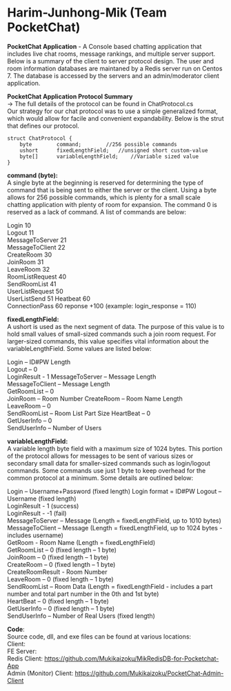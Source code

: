 # Harim-Junhong-Mik (Team PocketChat)

<b>PocketChat Application</b> - A Console based chatting application that includes live chat rooms, message rankings, and multiple server support. Below is a summary of the client to server protocol design. The user and room information databases are maintaned by a Redis server run on Centos 7. The database is accessed by the servers and an admin/moderator client application.

<b>PocketChat Application Protocol Summary</b>  
-> The full details of the protocol can be found in ChatProtocol.cs  
Our strategy for our chat protocol was to use a simple generalized format, which would allow for facile and convenient expandability. Below is the strut that defines our protocol.  
```
struct ChatProtocol {  
	byte 		command;		//256 possible commands  
	ushort		fixedLengthField;	//unsigned short custom-value  
	byte[]		variableLengthField;	//Variable sized value  
}  
```
  
<b>command (byte):</b>  
A single byte at the beginning is reserved for determining the type of command that is being sent to either the server or the client. Using a byte allows for 256 possible commands, which is plenty for a small scale chatting application with plenty of room for expansion. The command 0 is reserved as a lack of command. A list of commands are below:     

Login           	10  
Logout          	11  
MessageToServer 	21  
MessageToClient 	22  
CreateRoom      	30    
JoinRoom        	31  
LeaveRoom       	32  
RoomListRequest        	40  
SendRoomList    	41  
UserListRequest        	50   
UserListSend        	51 
Heatbeat        	60   
ConnectionPass        	60 
reponse 		+100  (example: login_response = 110)

<b>fixedLengthField:</b>  
A ushort is used as the next segment of data. The purpose of this value is to hold small values of small-sized commands such a join room request. For larger-sized commands, this value specifies vital information about the variableLengthField. Some values are listed below:  

Login – ID#PW Length  
Logout – 0  
LoginResult - 1
MessageToServer – Message Length  
MessageToClient – Message Length  
GetRoomList – 0  
JoinRoom – Room Number
CreateRoom – Room Name Length    
LeaveRoom – 0  
SendRoomList – Room List Part Size 
HeartBeat – 0  
GetUserInfo – 0  
SendUserInfo – Number of Users  

<b>variableLengthField:</b>  
A variable length byte field with a maximum size of 1024 bytes. This portion of the protocol allows for messages to be sent of various sizes or secondary small data for smaller-sized commands such as login/logout commands. Some commands use just 1 byte to keep overhead for the common protocol at a minimum. Some details are outlined below:

Login – Username+Password (fixed length)  Login format = ID#PW
Logout – Username (fixed length)  
LoginResult - 1 (success)  
LoginResult - -1 (fail)   
MessageToServer – Message (Length = fixedLengthField, up to 1010 bytes)  
MessageToClient – Message (Length = fixedLengthField, up to 1024 bytes - includes username)  
GetRoom - Room Name (Length = fixedLengthField)  
GetRoomList – 0 (fixed length – 1 byte)  
JoinRoom – 0 (fixed length – 1 byte)  
CreateRoom – 0 (fixed length – 1 byte)  
CreateRoomResult - Room Number  
LeaveRoom – 0 (fixed length – 1 byte)  
SendRoomList – Room Data (Length = fixedLengthField - includes a part number and total part number in the 0th and 1st byte)  
HeartBeat – 0 (fixed length – 1 byte)  
GetUserInfo – 0 (fixed length – 1 byte)  
SendUserInfo – Number of Real Users (fixed length)  

<b>Code</b>:  
Source code, dll, and exe files can be found at various locations:  
Client:   
FE Server:   
Redis Client: https://github.com/Mukikaizoku/MikRedisDB-for-Pocketchat-App   
Admin (Monitor) Client: https://github.com/Mukikaizoku/PocketChat-Admin-Client



